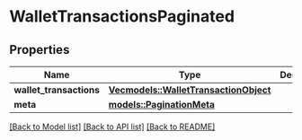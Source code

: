 # WalletTransactionsPaginated

## Properties

Name | Type | Description | Notes
------------ | ------------- | ------------- | -------------
**wallet_transactions** | [**Vec<models::WalletTransactionObject>**](WalletTransactionObject.md) |  | 
**meta** | [**models::PaginationMeta**](PaginationMeta.md) |  | 

[[Back to Model list]](../README.md#documentation-for-models) [[Back to API list]](../README.md#documentation-for-api-endpoints) [[Back to README]](../README.md)



